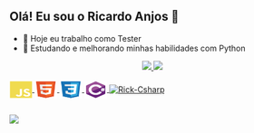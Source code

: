 ## Olá! Eu sou o Ricardo Anjos 👋

- 🔭 Hoje eu trabalho como Tester
- 🌱 Estudando e melhorando minhas habilidades com Python

<div align="center">
  <a href="https://github.com/ricardojaj">
  <img height="180em" src="https://github-readme-stats.vercel.app/api?username=ricardojaj&show_icons=true&theme=merko&include_all_commits=true&count_private=true"/>
  <img height="180em" src="https://github-readme-stats.vercel.app/api/top-langs/?username=ricardojaj&layout=compact&langs_count=7&theme=merko"/>
</div>
  
<div style="display: inline_block"><br>
  <img align="center" alt="Rick-Js" height="30" width="40" src="https://raw.githubusercontent.com/devicons/devicon/master/icons/javascript/javascript-plain.svg">
  <img align="center" alt="Rick-HTML" height="30" width="40" src="https://raw.githubusercontent.com/devicons/devicon/master/icons/html5/html5-original.svg">
  <img align="center" alt="Rick-CSS" height="30" width="40" src="https://raw.githubusercontent.com/devicons/devicon/master/icons/css3/css3-original.svg">
  <img align="center" alt="Rick-Csharp" height="30" width="40" src="https://raw.githubusercontent.com/devicons/devicon/master/icons/csharp/csharp-original.svg">
  <img align="center" alt="Rick-Csharp" height="30" width="40" src="https://cdn.jsdelivr.net/gh/devicons/devicon/icons/python/python-original.svg" />
          
</div>
  
##

  <div>
  <a href="https://www.linkedin.com/in/ricardo-jesus-1582a318b/" target="_blank"><img src="https://img.shields.io/badge/-LinkedIn-%230077B5?style=for-the-badge&logo=linkedin&logoColor=white" target="_blank"></a> 
   
  </div>
  



 
